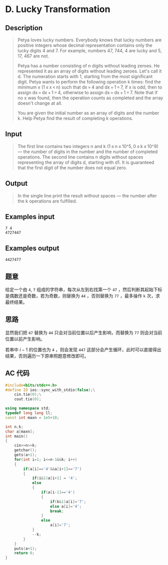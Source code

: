 # D. Lucky Transformation

## **Description**

> Petya loves lucky numbers. Everybody knows that lucky numbers are positive integers whose decimal representation contains only the lucky digits 4 and 7. For example, numbers 47, 744, 4 are lucky and 5, 17, 467 are not.
>
> Petya has a number consisting of n digits without leading zeroes. He represented it as an array of digits without leading zeroes. Let's call it d. The numeration starts with 1, starting from the most significant digit. Petya wants to perform the following operation k times: find the minimum x (1 ≤ x < n) such that dx = 4 and dx + 1 = 7, if x is odd, then to assign dx = dx + 1 = 4, otherwise to assign dx = dx + 1 = 7. Note that if no x was found, then the operation counts as completed and the array doesn't change at all.
>
> You are given the initial number as an array of digits and the number k. Help Petya find the result of completing k operations.



## **Input**

> The first line contains two integers n and k (1 ≤ n ≤ 10^5, 0 ≤ k ≤ 10^9) — the number of digits in the number and the number of completed operations. The second line contains n digits without spaces representing the array of digits d, starting with d1. It is guaranteed that the first digit of the number does not equal zero.



## **Output**

> In the single line print the result without spaces — the number after the k operations are fulfilled.



## **Examples input**

    7 4
    4727447



## **Examples output**

    4427477



## **题意**

给定一个由 `4`, `7` 组成的字符串，每次从左到右找第一个 `47` ，然后判断其起始下标是偶数还是奇数，若为奇数，则替换为 `44` ，否则替换为 `77` ，最多操作 `k` 次，求最终结果。



## **思路**

显然我们把 `47` 替换为 `44` 只会对当前位置以后产生影响，而替换为 `77` 则会对当前位置以前产生影响。

若串中 $i-1$ 的位置也为 `4` ，则会发现 `447` 这部分会产生循环，此时可以直接得出结果，否则遍历一下原串照题意修改即可。



## **AC 代码**

```cpp
#include<bits/stdc++.h>
#define IO ios::sync_with_stdio(false);\
    cin.tie(0);\
    cout.tie(0);

using namespace std;
typedef long long ll;
const int maxn = 1e5+10;

int n,k;
char a[maxn];
int main()
{
    cin>>n>>k;
    getchar();
    gets(a+1);
    for(int i=1; i<=n-1&&k; i++)
    {
        if(a[i]=='4'&&a[i+1]=='7')
        {
            if(i&1)a[i+1] = '4';
            else
            {
                if(a[i-1]=='4')
                {
                    if(k&1)a[i]='7';
                    else a[i]='4';
                    break;
                }
                else
                    a[i]='7';
            }
            --k;
        }
    }
    puts(a+1);
    return 0;
}
```

